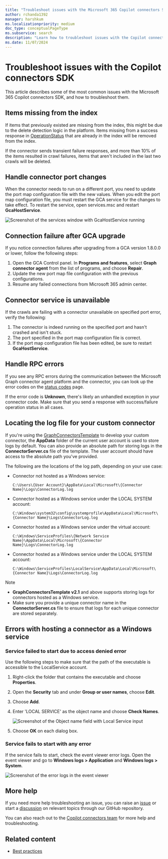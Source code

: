 ```yaml
---
title: "Troubleshoot issues with the Microsoft 365 Copilot connectors SDK"
author: rchanda1392
manager: harshkum
ms.localizationpriority: medium
doc_type: conceptualPageType
ms.subservice: search
description: "Learn how to troubleshoot issues with the Copilot connectors SDK."
ms.date: 11/07/2024
---
```


# Troubleshoot issues with the Copilot connectors SDK

This article describes some of the most common issues with the Microsoft 365 Copilot connectors SDK, and how to troubleshoot them.

## Items missing from the index

If items that previously existed are missing from the index, this might be due to the delete detection logic in the platform. Items missing from a success response in [OperationStatus](/graph/custom-connector-sdk-contracts-common#operationstatus) that are already in the index will be removed from the index.

If the connector sends transient failure responses, and more than 10% of the items resulted in crawl failures, items that aren't included in the last two crawls will be deleted.

## Handle connector port changes

When the connector needs to run on a different port, you need to update the port map configuration file with the new values. When you edit the port map configuration file, you must restart the GCA service for the changes to take effect. To restart the service, open services.msc and restart **GcaHostService**.

![Screenshot of the services window with GcaHostService running](images/connectors-sdk/services.png)

## Connection failure after GCA upgrade

If you notice connection failures after upgrading from a GCA version 1.8.0.0 or lower, follow the following steps:

1. Open the GCA Control panel. In **Programs and features**, select **Graph connector agent** from the list of programs, and choose **Repair**.
2. Update the new port map file configuration with the previous configurations.
3. Resume any failed connections from Microsoft 365 admin center.

## Connector service is unavailable

If the crawls are failing with a connector unavailable on specified port error, verify the following:  

1. The connector is indeed running on the specified port and hasn't crashed and isn't stuck.
2. The port specified in the port map configuration file is correct.
3. If the port map configuration file has been edited, be sure to restart **GcaHostService**.

## Handle RPC errors

If you see any RPC errors during the communication between the Microsoft Graph connector agent platform and the connector, you can look up the error codes on the [status codes](https://grpc.github.io/grpc/core/md_doc_statuscodes.html) page.

If the error code is **Unknown**, there's likely an unhandled exception in your connector code. Make sure that you send a response with success/failure operation status in all cases.

## Locating the log file for your custom connector

If you're using the [GraphConnectorsTemplate](https://marketplace.visualstudio.com/items?itemName=ms-graph-connectors.graphConnectors) to develop your custom connector, the **AppData** folder of the current user account is used to store logs by default. You can also provide an absolute path for storing logs in the **ConnectorServer.cs** file of the template. The user account should have access to the absolute path you've provided.

The following are the locations of the log path, depending on your use case:

- Connector not hosted as a Windows service:

    ``` Path
    C:\Users\{User Account}\AppData\Local\Microsoft\{Connector Name}\Logs\ConnectorLog.log
    ```

- Connector hosted as a Windows service under the LOCAL SYSTEM account:

    ``` Path
    C:\Windows\system32\config\systemprofile\AppData\Local\Microsoft\{Connector Name}\Logs\ConnectorLog.log
    ```

- Connector hosted as a Windows service under the virtual account:

    ``` Path
    C:\Windows\ServiceProfiles\{Network Service Name}\AppData\Local\Microsoft\{Connector Name}\Logs\ConnectorLog.log
    ```

- Connector hosted as a Windows service under the LOCAL SYSTEM account:

    ``` Path
    C:\Windows\ServiceProfiles\LocalService\AppData\Local\Microsoft\{Connector Name}\Logs\ConnectorLog.log
    ```

>[!Note]
>- **GraphConnectorsTemplate v2.1** and above supports storing logs for connectors hosted as a Windows service.
>- Make sure you provide a unique connector name in the **ConnectorServer.cs** file to ensure that logs for each unique connector are stored separately.

## Errors with hosting a connector as a Windows service

### Service failed to start due to access denied error

Use the following steps to make sure that the path of the executable is accessible to the LocalService account.

1. Right-click the folder that contains the executable and choose **Properties**.

2. Open the **Security** tab and under **Group or user names**, choose **Edit**.

3. Choose **Add**.

4. Enter 'LOCAL SERVICE' as the object name and choose **Check Names**.

    ![Screenshot of the Object name field with Local Service input](images/connectors-sdk/troubleshoot3.png)

5. Choose **OK** on each dialog box.

### Service fails to start with any error

If the service fails to start, check the event viewer error logs. Open the event viewer and go to **Windows logs > Application** and **Windows logs > System**.

![Screenshot of the error logs in the event viewer](images/connectors-sdk/troubleshoot4.png)

## More help

If you need more help troubleshooting an issue, you can raise an [issue](https://github.com/microsoftgraph/msgraph-connectors-sdk/issues) or start a [discussion](https://github.com/microsoftgraph/msgraph-connectors-sdk/discussions) on relevant topics through our GitHub repository.

You can also reach out to the [Copilot connectors team](mailto:MicrosoftGraphConnectorsFeedback@service.microsoft.com) for more help and troubleshooting.

## Related content

- [Best practices](/graph/custom-connector-sdk-best-practices)
